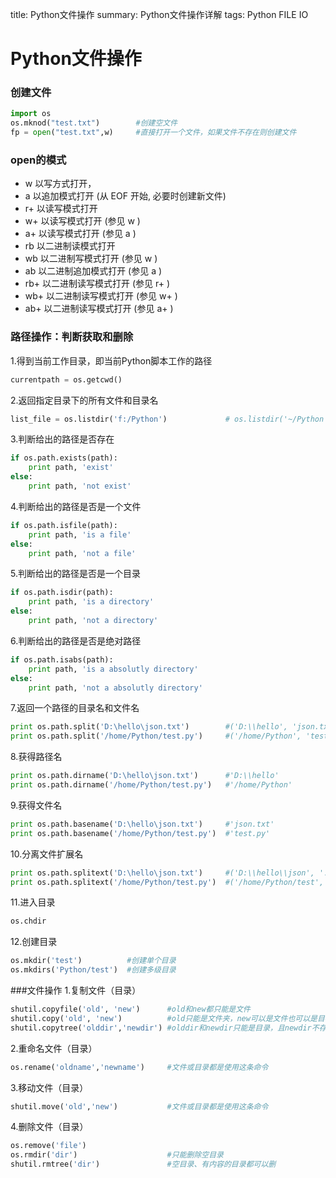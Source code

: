 title: Python文件操作
summary: Python文件操作详解
tags: Python
      FILE IO

# Python文件操作
### 创建文件
```Python
import os
os.mknod("test.txt")        #创建空文件
fp = open("test.txt",w)     #直接打开一个文件，如果文件不存在则创建文件
```

### open的模式
* w      以写方式打开，
* a      以追加模式打开 (从 EOF 开始, 必要时创建新文件)
* r+     以读写模式打开
* w+     以读写模式打开 (参见 w )
* a+     以读写模式打开 (参见 a )
* rb     以二进制读模式打开
* wb     以二进制写模式打开 (参见 w )
* ab     以二进制追加模式打开 (参见 a )
* rb+    以二进制读写模式打开 (参见 r+ )
* wb+    以二进制读写模式打开 (参见 w+ )
* ab+    以二进制读写模式打开 (参见 a+ )

### 路径操作：判断获取和删除
1.得到当前工作目录，即当前Python脚本工作的路径
```Python
currentpath = os.getcwd()
```

2.返回指定目录下的所有文件和目录名
```Python
list_file = os.listdir('f:/Python')             # os.listdir('~/Python')
```

3.判断给出的路径是否存在
```Python
if os.path.exists(path):
	print path, 'exist'
else:
	print path, 'not exist'
```

4.判断给出的路径是否是一个文件
```Python
if os.path.isfile(path):
	print path, 'is a file'
else:
	print path, 'not a file'
```

5.判断给出的路径是否是一个目录
```Python
if os.path.isdir(path):
	print path, 'is a directory'
else:
	print path, 'not a directory'
```

6.判断给出的路径是否是绝对路径
```Python
if os.path.isabs(path):
	print path, 'is a absolutly directory'
else:
	print path, 'not a absolutly directory'
```

7.返回一个路径的目录名和文件名
```Python
print os.path.split('D:\hello\json.txt')        #('D:\\hello', 'json.txt') 
print os.path.split('/home/Python/test.py')     #('/home/Python', 'test.py')
```

8.获得路径名
```Python
print os.path.dirname('D:\hello\json.txt')      #'D:\\hello'
print os.path.dirname('/home/Python/test.py')   #'/home/Python'
```

9.获得文件名
```Python
print os.path.basename('D:\hello\json.txt')     #'json.txt'
print os.path.basename('/home/Python/test.py')  #'test.py'
```

10.分离文件扩展名
```Python
print os.path.splitext('D:\hello\json.txt')     #('D:\\hello\\json', '.txt') 
print os.path.splitext('/home/Python/test.py')  #('/home/Python/test', '.py')
```

11.进入目录
```Python
os.chdir
```

12.创建目录
```Python
os.mkdir('test')          #创建单个目录
os.mkdirs('Python/test')  #创建多级目录
```

###文件操作
1.复制文件（目录）
```Python
shutil.copyfile('old', 'new')      #old和new都只能是文件
shutil.copy('old', 'new')          #old只能是文件夹，new可以是文件也可以是目标目录
shutil.copytree('olddir','newdir') #olddir和newdir只能是目录，且newdir不存在
```

2.重命名文件（目录）
```Python
os.rename('oldname','newname')     #文件或目录都是使用这条命令
```

3.移动文件（目录）
```Python
shutil.move('old','new')   		   #文件或目录都是使用这条命令
```

4.删除文件（目录）
```Python
os.remove('file')
os.rmdir('dir')                    #只能删除空目录
shutil.rmtree('dir')               #空目录、有内容的目录都可以删
```